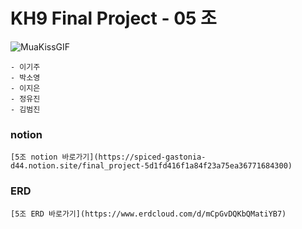 # KH9 Final Project - 05 조 
![MuaKissGIF](https://user-images.githubusercontent.com/63634220/171343133-247e24e2-fdfa-4994-8cb4-087ecabca7c1.gif)
```
- 이기주
- 박소영
- 이지은
- 정유진
- 김범진
```
### notion 
```
[5조 notion 바로가기](https://spiced-gastonia-d44.notion.site/final_project-5d1fd416f1a84f23a75ea36771684300)
```
### ERD
```
[5조 ERD 바로가기](https://www.erdcloud.com/d/mCpGvDQKbQMatiYB7)
```

